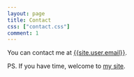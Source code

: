 ```yaml
---
layout: page
title: Contact
css: ["contact.css"]
comment: 1
---
```


You can contact me at [{{site.user.email}}](mailto:{{site.user.email}}).

PS. If you have time, welcome to [my site](https://dinhanhthi.com).
